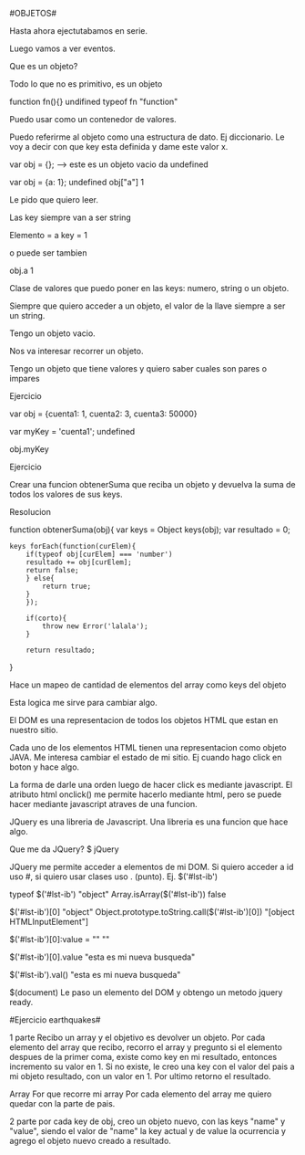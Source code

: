 #OBJETOS#

Hasta ahora ejectutabamos en serie.

Luego vamos a ver eventos.

Que es un objeto?

Todo lo que no es primitivo, es un objeto

function fn(){}
undifined
typeof fn
"function"

Puedo usar como un contenedor de valores.

Puedo referirme al objeto como una estructura de dato. Ej diccionario.
Le voy a decir con que key esta definida y dame este valor x.

var obj = {}; --> este es un objeto vacio
da undefined

var obj = {a: 1};
undefined
obj["a"]
1

Le pido que quiero leer.

Las key siempre van a ser string

Elemento = a     key = 1

o puede ser tambien

obj.a
1

Clase de valores que puedo poner en las keys: numero, string o un objeto.

Siempre que quiero acceder a un objeto, el valor de la llave siempre a ser un string.

Tengo un objeto vacio.

Nos va interesar recorrer un objeto.

Tengo un objeto que tiene valores y quiero saber cuales son pares o impares

Ejercicio 

var obj = {cuenta1: 1, cuenta2: 3, cuenta3: 50000}

var myKey = 'cuenta1';
undefined

obj.myKey

Ejercicio

Crear una funcion obtenerSuma que reciba un objeto y devuelva la suma de todos los valores de sus keys.

Resolucion

function obtenerSuma(obj){
    var keys = Object keys(obj);
    var resultado = 0;
    
    keys forEach(function(curElem){
        if(typeof obj[curElem] === 'number')
        resultado += obj[curElem];
        return false;
        } else{
            return true;
        }
        });

        if(corto){
            throw new Error('lalala');
        }

        return resultado;
}

Hace un mapeo de cantidad de elementos del array como keys del objeto

Esta logica me sirve para cambiar algo.

El DOM es una representacion de todos los objetos HTML que estan en nuestro sitio.

Cada uno de los elementos HTML tienen una representacion como objeto JAVA.
Me interesa cambiar el estado de mi sitio.
Ej cuando hago click en boton y hace algo.

La forma de darle una orden luego de hacer click es mediante javascript.
El atributo html onclick() me permite hacerlo mediante html, pero se puede hacer mediante javascript atraves de una funcion.

JQuery es una libreria de Javascript.
Una libreria es una funcion que hace algo.

Que me da JQuery?
$
jQuery

JQuery me permite acceder a elementos de mi DOM.
Si quiero acceder a id uso #, si quiero usar clases uso . (punto).
Ej.  $('#lst-ib')

typeof $('#lst-ib')
"object"
Array.isArray($('#lst-ib'))
false

$('#lst-ib')[0]
"object"
Object.prototype.toString.call($('#lst-ib')[0])
"[object HTMLInputElement"]

$('#lst-ib')[0]:value = ""
""

$('#lst-ib')[0].value
"esta es mi nueva busqueda"

$('#lst-ib').val()
"esta es mi nueva busqueda"


$(document)
Le paso un elemento del DOM y obtengo un metodo jquery ready.


#Ejercicio earthquakes#

1 parte
Recibo un array y el objetivo es devolver un objeto.
Por cada elemento del array que recibo, recorro el array y pregunto si el elemento despues de la primer coma, existe como key en mi resultado, entonces incremento su valor en 1. Si no existe, le creo una key con el valor del pais a mi objeto resultado, con un valor en 1. Por ultimo retorno el resultado.

Array
For que recorre mi array
Por cada elemento del array me quiero quedar con la parte de pais.


2 parte
por cada key de obj, creo un objeto nuevo, con las keys "name" y 
"value", siendo el valor de "name" la key actual y de value la ocurrencia
y agrego el objeto nuevo creado a resultado.









